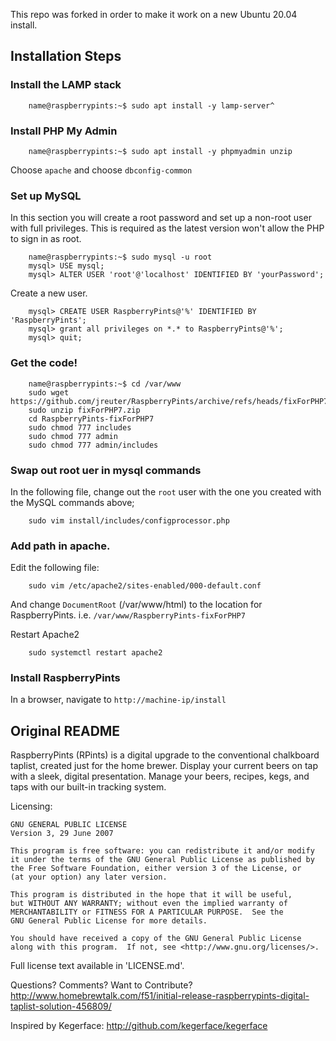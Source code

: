 This repo was forked in order to make it work on a new Ubuntu 20.04 install.

## Installation Steps

### Install the LAMP stack

        name@raspberrypints:~$ sudo apt install -y lamp-server^

### Install PHP My Admin

        name@raspberrypints:~$ sudo apt install -y phpmyadmin unzip

Choose `apache` and choose `dbconfig-common`

### Set up MySQL

In this section you will create a root password and set up a non-root user with full privileges.  This is required as
the latest version won't allow the PHP to sign in as root.

        name@raspberrypints:~$ sudo mysql -u root
        mysql> USE mysql;
        mysql> ALTER USER 'root'@'localhost' IDENTIFIED BY 'yourPassword';
        
Create a new user.

        mysql> CREATE USER RaspberryPints@'%' IDENTIFIED BY 'RaspberryPints';
        mysql> grant all privileges on *.* to RaspberryPints@'%';
        mysql> quit;

### Get the code!

        name@raspberrypints:~$ cd /var/www
        sudo wget https://github.com/jreuter/RaspberryPints/archive/refs/heads/fixForPHP7.zip
        sudo unzip fixForPHP7.zip
        cd RaspberryPints-fixForPHP7
        sudo chmod 777 includes
        sudo chmod 777 admin
        sudo chmod 777 admin/includes

### Swap out root uer in mysql commands

In the following file, change out the `root` user with the one you created with the MySQL commands above;

        sudo vim install/includes/configprocessor.php

### Add path in apache.

Edit the following file:

        sudo vim /etc/apache2/sites-enabled/000-default.conf

And change `DocumentRoot` (/var/www/html) to the location for RaspberryPints.  i.e. `/var/www/RaspberryPints-fixForPHP7`

Restart Apache2

        sudo systemctl restart apache2

### Install RaspberryPints

In a browser, navigate to `http://machine-ip/install`


## Original README

RaspberryPints (RPints) is a digital upgrade to the conventional chalkboard taplist, created just for the home brewer. Display your current beers on tap with a sleek, digital presentation. Manage your beers, recipes, kegs, and taps with our built-in tracking system.


Licensing:

	GNU GENERAL PUBLIC LICENSE
	Version 3, 29 June 2007

	This program is free software: you can redistribute it and/or modify
	it under the terms of the GNU General Public License as published by
	the Free Software Foundation, either version 3 of the License, or
	(at your option) any later version.

	This program is distributed in the hope that it will be useful,
	but WITHOUT ANY WARRANTY; without even the implied warranty of
	MERCHANTABILITY or FITNESS FOR A PARTICULAR PURPOSE.  See the
	GNU General Public License for more details.

	You should have received a copy of the GNU General Public License
	along with this program.  If not, see <http://www.gnu.org/licenses/>.

Full license text available in 'LICENSE.md'.


Questions? Comments? Want to Contribute?
http://www.homebrewtalk.com/f51/initial-release-raspberrypints-digital-taplist-solution-456809/

Inspired by Kegerface:
http://github.com/kegerface/kegerface
